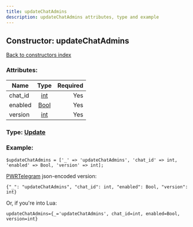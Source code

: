 ```yaml
---
title: updateChatAdmins
description: updateChatAdmins attributes, type and example
---
```

## Constructor: updateChatAdmins  
[Back to constructors index](index.md)



### Attributes:

| Name     |    Type       | Required |
|----------|:-------------:|---------:|
|chat\_id|[int](../types/int.md) | Yes|
|enabled|[Bool](../types/Bool.md) | Yes|
|version|[int](../types/int.md) | Yes|



### Type: [Update](../types/Update.md)


### Example:

```
$updateChatAdmins = ['_' => 'updateChatAdmins', 'chat_id' => int, 'enabled' => Bool, 'version' => int];
```  

[PWRTelegram](https://pwrtelegram.xyz) json-encoded version:

```
{"_": "updateChatAdmins", "chat_id": int, "enabled": Bool, "version": int}
```


Or, if you're into Lua:  


```
updateChatAdmins={_='updateChatAdmins', chat_id=int, enabled=Bool, version=int}

```


